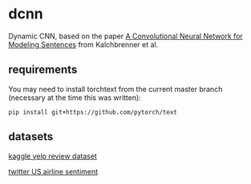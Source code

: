 # dcnn
Dynamic CNN, based on the paper [A Convolutional Neural Network for Modeling Sentences](https://arxiv.org/abs/1404.2188) from Kalchbrenner et al.

## requirements
You may need to install torchtext from the current master branch (necessary at the time this was written):

`pip install git+https://github.com/pytorch/text`

## datasets

[kaggle yelp review dataset](https://www.kaggle.com/yelp-dataset/yelp-dataset/downloads/yelp_review.csv)

[twitter US airline sentiment](https://www.kaggle.com/crowdflower/twitter-airline-sentiment/data)
